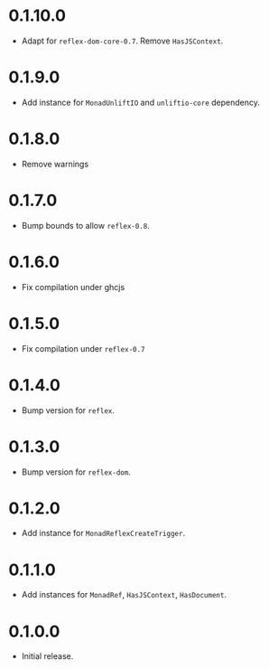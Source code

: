 0.1.10.0
=======

* Adapt for `reflex-dom-core-0.7`. Remove `HasJSContext`.

0.1.9.0
=======

* Add instance for `MonadUnliftIO` and `unliftio-core` dependency.

0.1.8.0
=======

* Remove warnings

0.1.7.0
=======

* Bump bounds to allow `reflex-0.8`.

0.1.6.0
=======

* Fix compilation under ghcjs

0.1.5.0
=======

* Fix compilation under `reflex-0.7`

0.1.4.0
=======

* Bump version for `reflex`.

0.1.3.0
=======

* Bump version for `reflex-dom`.

0.1.2.0
=======

* Add instance for `MonadReflexCreateTrigger`.

0.1.1.0
=======

* Add instances for `MonadRef`, `HasJSContext`, `HasDocument`.

0.1.0.0
=======

* Initial release.

